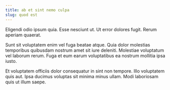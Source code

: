 ```yaml
---
title: ab et sint nemo culpa
slug: quod est
---
```


Eligendi odio ipsum quia. Esse nesciunt ut. Ut error dolores fugit. Rerum aperiam quaerat.

Sunt sit voluptatem enim vel fuga beatae atque. Quia dolor molestias temporibus quibusdam nostrum amet sit iure deleniti. Molestiae voluptatum vel laborum rerum. Fuga et eum earum voluptatibus ea nostrum mollitia ipsa iusto.

Et voluptatem officiis dolor consequatur in sint non tempore. Illo voluptatem quis aut. Ipsa ducimus voluptas sit minima minus ullam. Modi laboriosam quis ut illum saepe.
